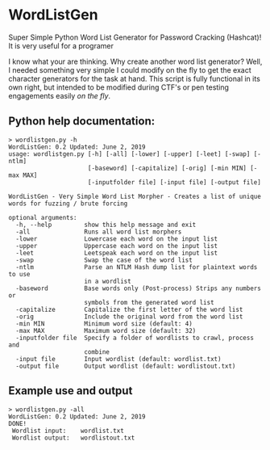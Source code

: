 # WordListGen
Super Simple Python Word List Generator for Password Cracking (Hashcat)!
It is very useful for a programer

I know what your are thinking. Why create another word list generator?  Well, I needed something very simple I could modify on the fly to get the exact character generators for the task at hand. This script is fully functional in its own right, but intended to be modified during CTF's or pen testing engagements easily *on the fly*.

## Python help documentation:
```
> wordlistgen.py -h
WordListGen: 0.2 Updated: June 2, 2019
usage: wordlistgen.py [-h] [-all] [-lower] [-upper] [-leet] [-swap] [-ntlm]
                      [-baseword] [-capitalize] [-orig] [-min MIN] [-max MAX]
                      [-inputfolder file] [-input file] [-output file]

WordListGen - Very Simple Word List Morpher - Creates a list of unique
words for fuzzing / brute forcing

optional arguments:
  -h, --help         show this help message and exit
  -all               Runs all word list morphers
  -lower             Lowercase each word on the input list
  -upper             Uppercase each word on the input list
  -leet              Leetspeak each word on the input list
  -swap              Swap the case of the word list
  -ntlm              Parse an NTLM Hash dump list for plaintext words to use
                     in a wordlist
  -baseword          Base words only (Post-process) Strips any numbers or
                     symbols from the generated word list
  -capitalize        Capitalize the first letter of the word list
  -orig              Include the original word from the word list
  -min MIN           Minimum word size (default: 4)
  -max MAX           Maximum word size (default: 32)
  -inputfolder file  Specify a folder of wordlists to crawl, process and
                     combine
  -input file        Input wordlist (default: wordlist.txt)
  -output file       Output wordlist (default: wordlistout.txt)
```

## Example use and output
```
> wordlistgen.py -all
WordListGen: 0.2 Updated: June 2, 2019
DONE!
 Wordlist input:	wordlist.txt
 Wordlist output:	wordlistout.txt
```
